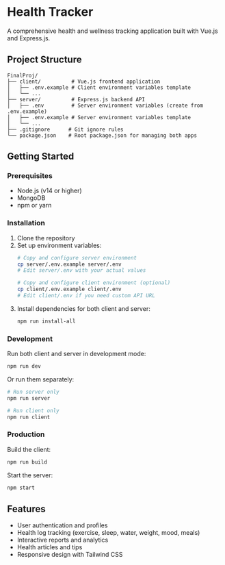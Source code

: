 # Health Tracker

A comprehensive health and wellness tracking application built with Vue.js and Express.js.

## Project Structure

```
FinalProj/
├── client/          # Vue.js frontend application
│   ├── .env.example # Client environment variables template
│   └── ...
├── server/          # Express.js backend API
│   ├── .env         # Server environment variables (create from .env.example)
│   ├── .env.example # Server environment variables template
│   └── ...
├── .gitignore      # Git ignore rules
└── package.json    # Root package.json for managing both apps
```

## Getting Started

### Prerequisites
- Node.js (v14 or higher)
- MongoDB
- npm or yarn

### Installation

1. Clone the repository
2. Set up environment variables:
   ```bash
   # Copy and configure server environment
   cp server/.env.example server/.env
   # Edit server/.env with your actual values
   
   # Copy and configure client environment (optional)
   cp client/.env.example client/.env
   # Edit client/.env if you need custom API URL
   ```
3. Install dependencies for both client and server:
   ```bash
   npm run install-all
   ```

### Development

Run both client and server in development mode:
```bash
npm run dev
```

Or run them separately:
```bash
# Run server only
npm run server

# Run client only  
npm run client
```

### Production

Build the client:
```bash
npm run build
```

Start the server:
```bash
npm start
```

## Features

- User authentication and profiles
- Health log tracking (exercise, sleep, water, weight, mood, meals)
- Interactive reports and analytics
- Health articles and tips
- Responsive design with Tailwind CSS